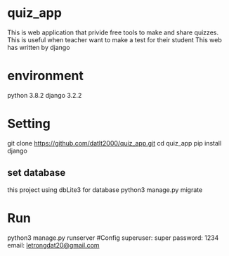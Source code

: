 # quiz_app
This is web application that privide free tools to make and share quizzes. This is useful when teacher want to make a test for their student
This web has written by django
# environment
python 3.8.2
django 3.2.2
# Setting
git clone https://github.com/datlt2000/quiz_app.git
cd quiz_app
pip install django
## set database
this project using dbLite3 for database
python3 manage.py migrate
# Run
python3 manage.py runserver
#Config
superuser: super
password: 1234
email: letrongdat20@gmail.com

